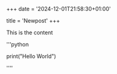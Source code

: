 +++
date = '2024-12-01T21:58:30+01:00'

title = 'Newpost'
+++

This is the content

'''python 

print("Hello World")

''''

